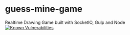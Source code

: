 # guess-mine-game
Realtime Drawing Game built with SocketIO, Gulp and Node
[![Known Vulnerabilities](https://snyk.io/test/npm/glob-parent/5.1.2/badge.svg)](https://snyk.io/test/npm/glob-parent/5.1.2)
